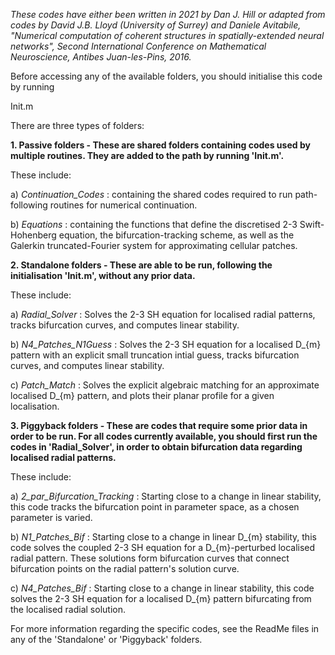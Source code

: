 *These codes have either been written in 2021 by Dan J. Hill or adapted from codes by David J.B. Lloyd (University of Surrey) and Daniele Avitabile, "Numerical computation of coherent structures in spatially-extended neural networks", Second International Conference on Mathematical Neuroscience, Antibes Juan-les-Pins, 2016.*

Before accessing any of the available folders, you should initialise this code by running

Init.m

There are three types of folders:

**1. Passive folders - These are shared folders containing codes used by multiple routines. They are added to the path by running 'Init.m'.**

These include:

a) *Continuation_Codes* : containing the shared codes required to run path-following routines for numerical continuation.

b) *Equations* : containing the functions that define the discretised 2-3 Swift-Hohenberg equation, the bifurcation-tracking scheme, as well as the Galerkin truncated-Fourier system for approximating cellular patches.

**2. Standalone folders - These are able to be run, following the initialisation 'Init.m', without any prior data.**
			
These include:

a) *Radial_Solver* : Solves the 2-3 SH equation for localised radial patterns, tracks bifurcation curves, and computes linear stability.

b) *N4_Patches_N1Guess* : Solves the 2-3 SH equation for a localised D_{m} pattern with an explicit small truncation intial guess, tracks bifurcation curves, and computes linear stability.

c) *Patch_Match* : Solves the explicit algebraic matching for an approximate localised D_{m} pattern, and plots their planar profile for a given localisation.

**3. Piggyback folders - These are codes that require some prior data in order to be run. For all codes currently available, you should first run the codes in 'Radial_Solver', in order to obtain bifurcation data regarding localised radial patterns.**

These include:

a) *2_par_Bifurcation_Tracking* : Starting close to a change in linear stability, this code tracks the bifurcation point in parameter space, as a chosen parameter is varied.

b) *N1_Patches_Bif* : Starting close to a change in linear D_{m} stability, this code solves the coupled 2-3 SH equation for a D_{m}-perturbed localised radial pattern. These solutions form bifurcation curves that connect bifurcation points on the radial pattern's solution curve.

c) *N4_Patches_Bif* : Starting close to a change in linear stability, this code solves the 2-3 SH equation for a localised D_{m} pattern bifurcating from the localised radial solution.

For more information regarding the specific codes, see the ReadMe files in any of the 'Standalone' or 'Piggyback' folders.
